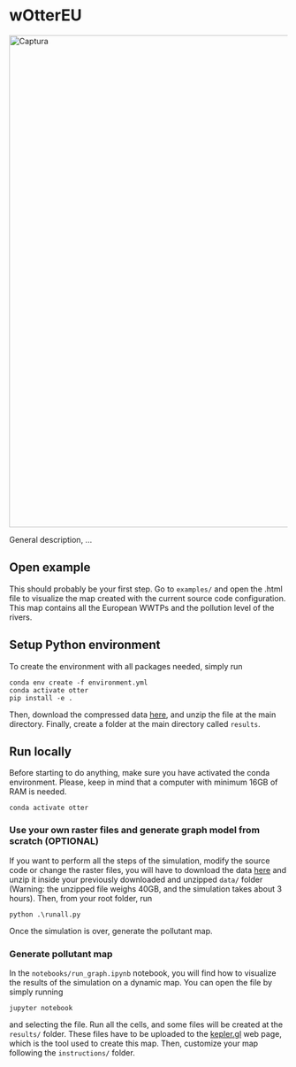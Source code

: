 # wOtterEU
<img width="889" alt="Captura" src="https://user-images.githubusercontent.com/49274979/211218395-eb230286-abc4-40c5-acee-9fafcd025839.PNG">

General description, ...


## Open example
This should probably be your first step. Go to ```examples/``` and open the .html file to visualize the map created with the current source code configuration. This map contains all the European WWTPs and the pollution level of the rivers.

## Setup Python environment
To create the environment with all packages needed, simply run
```
conda env create -f environment.yml
conda activate otter
pip install -e .
```
Then, download the compressed data [here](https://mega.nz/file/QTV11QgL#6sxcA-bBNfcroTg2EThsSVnhGBskYgNjX5bpahGG_3E), and unzip the file at the main directory.
Finally, create a folder at the main directory called ```results```.

## Run locally

Before starting to do anything, make sure you have activated the conda environment. Please, keep in mind that a computer with minimum 16GB of RAM is needed.

```
conda activate otter
```
### Use your own raster files and generate graph model from scratch (OPTIONAL)
If you want to perform all the steps of the simulation, modify the source code or change the raster files, you will have to download the data [here](https://mega.nz/file/JLdjTS4Z#2kgA3S60tn-bpMvbrulXUgN4Bae5RKR4KCS70Me4hH4) and unzip it inside your previously downloaded and unzipped ```data/``` folder (Warning: the unzipped file weighs 40GB, and the simulation takes about 3 hours). Then, from your root folder, run
```
python .\runall.py
```
Once the simulation is over, generate the pollutant map.

### Generate pollutant map
 In the `notebooks/run_graph.ipynb`  notebook, you will find how to visualize the results of the simulation on a dynamic map. You can open the file by simply running
```
jupyter notebook
```
and selecting the file.
Run all the cells, and some files will be created at the ```results/``` folder. These files have to be uploaded to the [kepler.gl](https://kepler.gl/) web page, which is the tool used to create this map. Then, customize your map following the ```instructions/``` folder.
